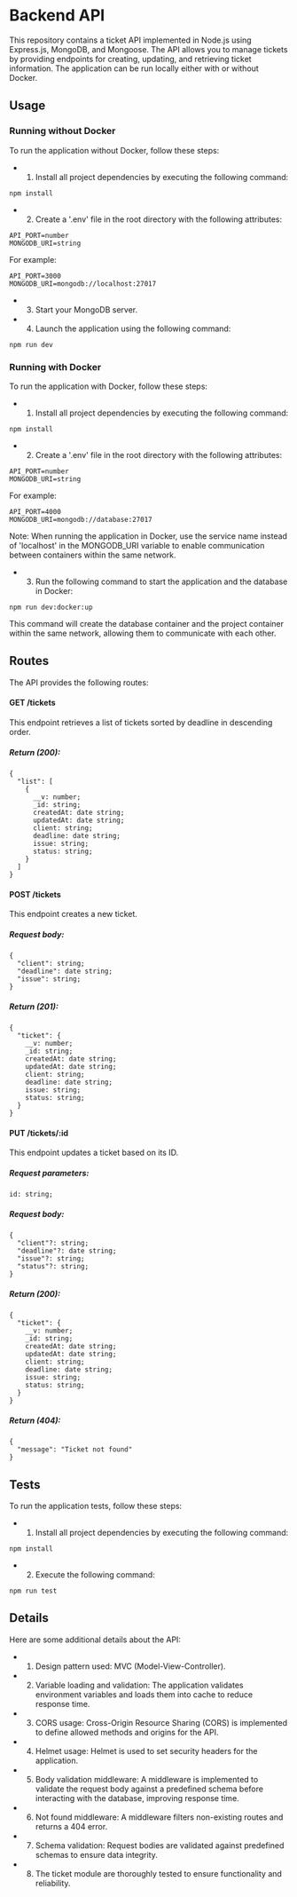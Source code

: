 # Backend API

This repository contains a ticket API implemented in Node.js using Express.js, MongoDB, and Mongoose. The API allows you to manage tickets by providing endpoints for creating, updating, and retrieving ticket information. The application can be run locally either with or without Docker.

## Usage

### Running without Docker

To run the application without Docker, follow these steps:

- 1. Install all project dependencies by executing the following command:

```
npm install
```

- 2. Create a '.env' file in the root directory with the following attributes:

```
API_PORT=number
MONGODB_URI=string
```

For example:

```
API_PORT=3000
MONGODB_URI=mongodb://localhost:27017
```

- 3. Start your MongoDB server.

- 4. Launch the application using the following command:

```
npm run dev
```

### Running with Docker

To run the application with Docker, follow these steps:

- 1. Install all project dependencies by executing the following command:

```
npm install
```

- 2. Create a '.env' file in the root directory with the following attributes:

```
API_PORT=number
MONGODB_URI=string
```

For example:

```
API_PORT=4000
MONGODB_URI=mongodb://database:27017
```

Note: When running the application in Docker, use the service name instead of 'localhost' in the MONGODB_URI variable to enable communication between containers within the same network.

- 3. Run the following command to start the application and the database in Docker:

```
npm run dev:docker:up
```

This command will create the database container and the project container within the same network, allowing them to communicate with each other.

## Routes

The API provides the following routes:

#### GET /tickets

This endpoint retrieves a list of tickets sorted by deadline in descending order.

##### Return (200):

```
{
  "list": [
    {
      __v: number;
      _id: string;
      createdAt: date string;
      updatedAt: date string;
      client: string;
      deadline: date string;
      issue: string;
      status: string;
    }
  ]
}
```

#### POST /tickets

This endpoint creates a new ticket.

##### Request body:

```
{
  "client": string;
  "deadline": date string;
  "issue": string;
}
```

##### Return (201):

```
{
  "ticket": {
    __v: number;
    _id: string;
    createdAt: date string;
    updatedAt: date string;
    client: string;
    deadline: date string;
    issue: string;
    status: string;
  }
}
```

#### PUT /tickets/:id

This endpoint updates a ticket based on its ID.

##### Request parameters:

```
id: string;
```

##### Request body:

```
{
  "client"?: string;
  "deadline"?: date string;
  "issue"?: string;
  "status"?: string;
}
```

##### Return (200):

```
{
  "ticket": {
    __v: number;
    _id: string;
    createdAt: date string;
    updatedAt: date string;
    client: string;
    deadline: date string;
    issue: string;
    status: string;
  }
}
```

##### Return (404):

```
{
  "message": "Ticket not found"
}
```

## Tests

To run the application tests, follow these steps:

- 1. Install all project dependencies by executing the following command:

```
npm install
```

- 2. Execute the following command:

```
npm run test
```

## Details

Here are some additional details about the API:

- 1. Design pattern used: MVC (Model-View-Controller).

- 2. Variable loading and validation: The application validates environment variables and loads them into cache to reduce response time.

- 3. CORS usage: Cross-Origin Resource Sharing (CORS) is implemented to define allowed methods and origins for the API.

- 4. Helmet usage: Helmet is used to set security headers for the application.

- 5. Body validation middleware: A middleware is implemented to validate the request body against a predefined schema before interacting with the database, improving response time.

- 6. Not found middleware: A middleware filters non-existing routes and returns a 404 error.

- 7. Schema validation: Request bodies are validated against predefined schemas to ensure data integrity.

- 8. The ticket module are thoroughly tested to ensure functionality and reliability.

